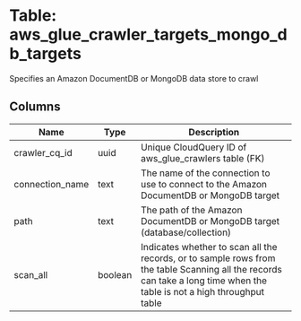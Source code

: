 
# Table: aws_glue_crawler_targets_mongo_db_targets
Specifies an Amazon DocumentDB or MongoDB data store to crawl
## Columns
| Name        | Type           | Description  |
| ------------- | ------------- | -----  |
|crawler_cq_id|uuid|Unique CloudQuery ID of aws_glue_crawlers table (FK)|
|connection_name|text|The name of the connection to use to connect to the Amazon DocumentDB or MongoDB target|
|path|text|The path of the Amazon DocumentDB or MongoDB target (database/collection)|
|scan_all|boolean|Indicates whether to scan all the records, or to sample rows from the table Scanning all the records can take a long time when the table is not a high throughput table|
